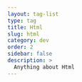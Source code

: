 ```yaml
---
layout: tag-list
type: tag
title: Html
slug: html
category: dev
order: 2
sidebar: false
description: >
  Anything about Html
---
```

